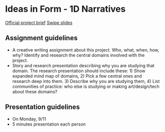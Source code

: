 # Ideas in Form - 1D Narratives
[Official project brief](https://docs.google.com/a/newschool.edu/document/d/1g2bfUFsO3ycpkBmhfYAV1vCq5iOH0ZaZ-rptcom11W8/edit?usp=sharing)
[Swipe slides](https://swipe.to/2159dt)

## Assignment guidelines
* A creative writing assignment about this project. Who, what, when, how, why? Identify and research the central domains involved with the project.
* Story and research presentation describing why you are studying that domain. The research presentation should include these: 1) Show expanded mind map of domains, 2) Pick a few central ones and research deep into them. 3) Describe why you are studying them, 4) List communities of practice: who else is studying or making art/design/tech about these domains?

## Presentation guidelines
* On Monday, 9/11
* 5 minutes presentation each person